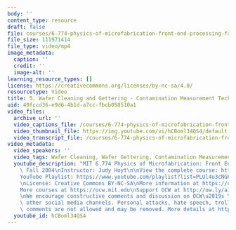 ```yaml
---
body: ''
content_type: resource
draft: false
file: courses/6-774-physics-of-microfabrication-front-end-processing-fall-2004/mit6_774f04_lec05_360p_16_9.mp4
file_size: 111971414
file_type: video/mp4
image_metadata:
  caption: ''
  credit: ''
  image-alt: ''
learning_resource_types: []
license: https://creativecommons.org/licenses/by-nc-sa/4.0/
resourcetype: Video
title: 5. Wafer Cleaning and Gettering - Contamination Measurement Techniques
uid: 49fccd36-e9d6-4b1d-a7cc-fbcb058510a1
video_files:
  archive_url: ''
  video_captions_file: /courses/6-774-physics-of-microfabrication-front-end-processing-fall-2004/1vZLyiCE8HStKcB-OhsSgkv2wprhZhXCB_transcript.webvtt
  video_thumbnail_file: https://img.youtube.com/vi/hCBoml34QS4/default.jpg
  video_transcript_file: /courses/6-774-physics-of-microfabrication-front-end-processing-fall-2004/1vZLyiCE8HStKcB-OhsSgkv2wprhZhXCB_transcript.pdf
video_metadata:
  video_speakers: ''
  video_tags: Wafer Cleaning, Wafer Gettering, Contamination Measurement
  youtube_description: "MIT 6.774 Physics of Microfabrication: Front End Processing,\
    \ Fall 2004\nInstructor: Judy Hoyt\n\nView the complete course: https://ocw.mit.edu/courses/6-774-physics-of-microfabrication-front-end-processing-fall-2004/\n\
    YouTube Playlist: https://www.youtube.com/playlist?list=PLUl4u3cNGP61IMhYaHL_x-RzNUIDJD9XK\n\
    \nLicense: Creative Commons BY-NC-SA\nMore information at https://ocw.mit.edu/terms\n\
    More courses at https://ocw.mit.edu\nSupport OCW at http://ow.ly/a1If50zVRlQ\n\
    \nWe encourage constructive comments and discussion on OCW\u2019s YouTube and\
    \ other social media channels. Personal attacks, hate speech, trolling, and inappropriate\
    \ comments are not allowed and may be removed. More details at https://ocw.mit.edu/comments."
  youtube_id: hCBoml34QS4
---
```

